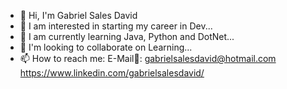 - 👋 Hi, I'm Gabriel Sales David
- 👀 I am interested in starting my career in Dev...
- 🌱 I am currently learning Java, Python and DotNet...
- 💞️ I'm looking to collaborate on Learning...
- 📫 How to reach me:
E-Mail📧: gabrielsalesdavid@hotmail.com
https://www.linkedin.com/gabrielsalesdavid/

<!---
gabrielsalesdavid/gabrielsalesdavid is a ✨ special ✨ repository because its `README.md` (this file) appears on your GitHub profile.
You can click the Preview link to take a look at your changes.
--->
